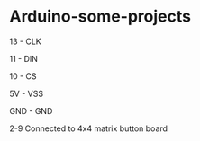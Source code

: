 # Arduino-some-projects
13 - CLK

11 - DIN

10 - CS

5V - VSS

GND - GND

2-9 Connected to 4x4 matrix button board

